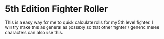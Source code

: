 # 5th Edition Fighter Roller

This is a easy way for me to quick calculate rolls for my 5th level fighter.
I will try make this as general as possibly so that other fighter / generic melee characters can also use this.
